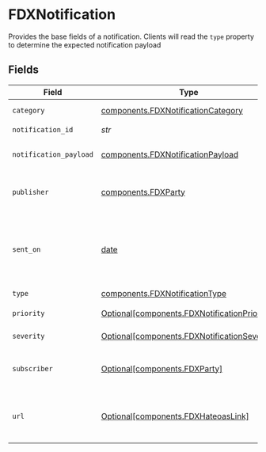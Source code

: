 # FDXNotification

Provides the base fields of a notification. Clients will read the `type` property to determine the expected notification payload


## Fields

| Field                                                                                                                                                                  | Type                                                                                                                                                                   | Required                                                                                                                                                               | Description                                                                                                                                                            | Example                                                                                                                                                                |
| ---------------------------------------------------------------------------------------------------------------------------------------------------------------------- | ---------------------------------------------------------------------------------------------------------------------------------------------------------------------- | ---------------------------------------------------------------------------------------------------------------------------------------------------------------------- | ---------------------------------------------------------------------------------------------------------------------------------------------------------------------- | ---------------------------------------------------------------------------------------------------------------------------------------------------------------------- |
| `category`                                                                                                                                                             | [components.FDXNotificationCategory](../../models/components/fdxnotificationcategory.md)                                                                               | :heavy_check_mark:                                                                                                                                                     | Category of Notification                                                                                                                                               |                                                                                                                                                                        |
| `notification_id`                                                                                                                                                      | *str*                                                                                                                                                                  | :heavy_check_mark:                                                                                                                                                     | Id of notification                                                                                                                                                     |                                                                                                                                                                        |
| `notification_payload`                                                                                                                                                 | [components.FDXNotificationPayload](../../models/components/fdxnotificationpayload.md)                                                                                 | :heavy_check_mark:                                                                                                                                                     | Custom key-value pairs payload for a notification                                                                                                                      |                                                                                                                                                                        |
| `publisher`                                                                                                                                                            | [components.FDXParty](../../models/components/fdxparty.md)                                                                                                             | :heavy_check_mark:                                                                                                                                                     | FDX Participant - an entity or person that is a part of a FDX API transaction                                                                                          |                                                                                                                                                                        |
| `sent_on`                                                                                                                                                              | [date](https://docs.python.org/3/library/datetime.html#date-objects)                                                                                                   | :heavy_check_mark:                                                                                                                                                     | ISO 8601 date-time in format 'YYYY-MM-DDThh:mm:ss.nnn[Z\|[+\|-]hh:mm]' according to [IETF RFC3339](https://xml2rfc.tools.ietf.org/public/rfc/html/rfc3339.html#anchor14) | 2021-07-15T14:46:41.375Z                                                                                                                                               |
| `type`                                                                                                                                                                 | [components.FDXNotificationType](../../models/components/fdxnotificationtype.md)                                                                                       | :heavy_check_mark:                                                                                                                                                     | Type of Notification                                                                                                                                                   |                                                                                                                                                                        |
| `priority`                                                                                                                                                             | [Optional[components.FDXNotificationPriority]](../../models/components/fdxnotificationpriority.md)                                                                     | :heavy_minus_sign:                                                                                                                                                     | Priority of notification                                                                                                                                               |                                                                                                                                                                        |
| `severity`                                                                                                                                                             | [Optional[components.FDXNotificationSeverity]](../../models/components/fdxnotificationseverity.md)                                                                     | :heavy_minus_sign:                                                                                                                                                     | Severity level of notification                                                                                                                                         |                                                                                                                                                                        |
| `subscriber`                                                                                                                                                           | [Optional[components.FDXParty]](../../models/components/fdxparty.md)                                                                                                   | :heavy_minus_sign:                                                                                                                                                     | FDX Participant - an entity or person that is a part of a FDX API transaction                                                                                          |                                                                                                                                                                        |
| `url`                                                                                                                                                                  | [Optional[components.FDXHateoasLink]](../../models/components/fdxhateoaslink.md)                                                                                       | :heavy_minus_sign:                                                                                                                                                     | REST application constraint (Hypermedia As The Engine Of Application State)                                                                                            |                                                                                                                                                                        |